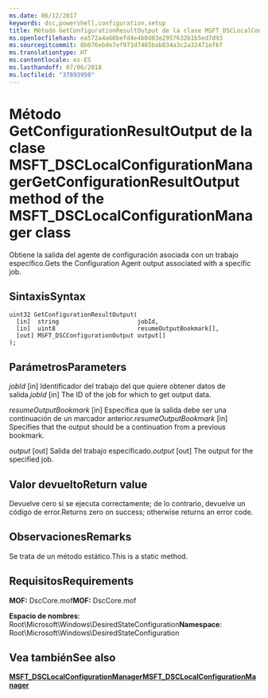 ```yaml
---
ms.date: 06/12/2017
keywords: dsc,powershell,configuration,setup
title: Método GetConfigurationResultOutput de la clase MSFT_DSCLocalConfigurationManager
ms.openlocfilehash: ea572a4a66befd4e4b8d83e2957632b1b5ed7d93
ms.sourcegitcommit: 8b076ebde7ef971d7465bab834a3c2a32471ef6f
ms.translationtype: HT
ms.contentlocale: es-ES
ms.lasthandoff: 07/06/2018
ms.locfileid: "37893950"
---
```

# <a name="getconfigurationresultoutput-method-of-the-msftdsclocalconfigurationmanager-class"></a><span data-ttu-id="9177c-103">Método GetConfigurationResultOutput de la clase MSFT_DSCLocalConfigurationManager</span><span class="sxs-lookup"><span data-stu-id="9177c-103">GetConfigurationResultOutput method of the MSFT_DSCLocalConfigurationManager class</span></span>

<span data-ttu-id="9177c-104">Obtiene la salida del agente de configuración asociada con un trabajo específico.</span><span class="sxs-lookup"><span data-stu-id="9177c-104">Gets the Configuration Agent output associated with a specific job.</span></span>

## <a name="syntax"></a><span data-ttu-id="9177c-105">Sintaxis</span><span class="sxs-lookup"><span data-stu-id="9177c-105">Syntax</span></span>

```mof
uint32 GetConfigurationResultOutput(
  [in]  string                      jobId,
  [in]  uint8                       resumeOutputBookmark[],
  [out] MSFT_DSCConfigurationOutput output[]
);
```

## <a name="parameters"></a><span data-ttu-id="9177c-106">Parámetros</span><span class="sxs-lookup"><span data-stu-id="9177c-106">Parameters</span></span>

<span data-ttu-id="9177c-107">*jobId* \[in\] Identificador del trabajo del que quiere obtener datos de salida.</span><span class="sxs-lookup"><span data-stu-id="9177c-107">*jobId* \[in\] The ID of the job for which to get output data.</span></span>

<span data-ttu-id="9177c-108">*resumeOutputBookmark* \[in\] Especifica que la salida debe ser una continuación de un marcador anterior.</span><span class="sxs-lookup"><span data-stu-id="9177c-108">*resumeOutputBookmark* \[in\] Specifies that the output should be a continuation from a previous bookmark.</span></span>

<span data-ttu-id="9177c-109">*output* \[out\] Salida del trabajo especificado.</span><span class="sxs-lookup"><span data-stu-id="9177c-109">*output* \[out\] The output for the specified job.</span></span>

## <a name="return-value"></a><span data-ttu-id="9177c-110">Valor devuelto</span><span class="sxs-lookup"><span data-stu-id="9177c-110">Return value</span></span>

<span data-ttu-id="9177c-111">Devuelve cero si se ejecuta correctamente; de lo contrario, devuelve un código de error.</span><span class="sxs-lookup"><span data-stu-id="9177c-111">Returns zero on success; otherwise returns an error code.</span></span>

## <a name="remarks"></a><span data-ttu-id="9177c-112">Observaciones</span><span class="sxs-lookup"><span data-stu-id="9177c-112">Remarks</span></span>

<span data-ttu-id="9177c-113">Se trata de un método estático.</span><span class="sxs-lookup"><span data-stu-id="9177c-113">This is a static method.</span></span>

## <a name="requirements"></a><span data-ttu-id="9177c-114">Requisitos</span><span class="sxs-lookup"><span data-stu-id="9177c-114">Requirements</span></span>

<span data-ttu-id="9177c-115">**MOF:** DscCore.mof</span><span class="sxs-lookup"><span data-stu-id="9177c-115">**MOF:** DscCore.mof</span></span>

<span data-ttu-id="9177c-116">**Espacio de nombres**: Root\Microsoft\Windows\DesiredStateConfiguration</span><span class="sxs-lookup"><span data-stu-id="9177c-116">**Namespace**: Root\Microsoft\Windows\DesiredStateConfiguration</span></span>

## <a name="see-also"></a><span data-ttu-id="9177c-117">Vea también</span><span class="sxs-lookup"><span data-stu-id="9177c-117">See also</span></span>

[<span data-ttu-id="9177c-118">**MSFT_DSCLocalConfigurationManager**</span><span class="sxs-lookup"><span data-stu-id="9177c-118">**MSFT_DSCLocalConfigurationManager**</span></span>](msft-dsclocalconfigurationmanager.md)